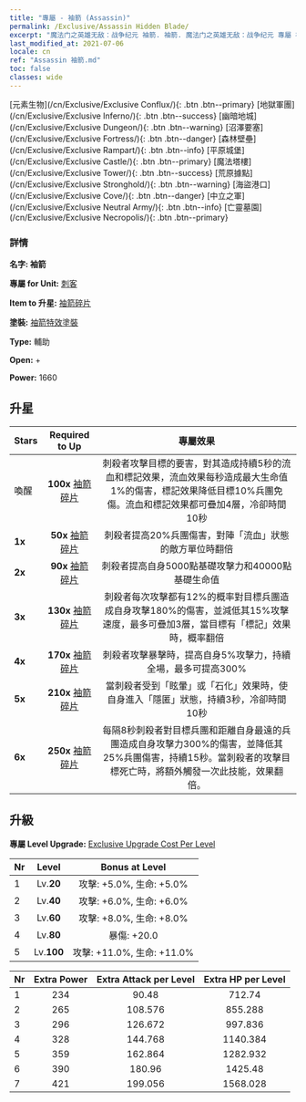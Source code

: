 ```yaml
---
title: "專屬 - 袖箭 (Assassin)"
permalink: /Exclusive/Assassin Hidden Blade/
excerpt: "魔法门之英雄无敌：战争纪元 袖箭. 袖箭. 魔法门之英雄无敌：战争纪元 專屬 袖箭. 刺客 專屬."
last_modified_at: 2021-07-06
locale: cn
ref: "Assassin 袖箭.md"
toc: false
classes: wide
---
```

 [元素生物](/cn/Exclusive/Exclusive Conflux/){: .btn .btn--primary} [地獄軍團](/cn/Exclusive/Exclusive Inferno/){: .btn .btn--success} [幽暗地城](/cn/Exclusive/Exclusive Dungeon/){: .btn .btn--warning} [沼澤要塞](/cn/Exclusive/Exclusive Fortress/){: .btn .btn--danger} [森林壁壘](/cn/Exclusive/Exclusive Rampart/){: .btn .btn--info} [平原城堡](/cn/Exclusive/Exclusive Castle/){: .btn .btn--primary} [魔法塔樓](/cn/Exclusive/Exclusive Tower/){: .btn .btn--success} [荒原據點](/cn/Exclusive/Exclusive Stronghold/){: .btn .btn--warning} [海盜港口](/cn/Exclusive/Exclusive Cove/){: .btn .btn--danger} [中立之軍](/cn/Exclusive/Exclusive Neutral Army/){: .btn .btn--info} [亡靈墓園](/cn/Exclusive/Exclusive Necropolis/){: .btn .btn--primary} 

### 詳情
 **名字: 袖箭** 

 **專屬 for Unit:** [刺客](/cn/units/Assassin/) 

 **Item to 升星:** [袖箭碎片](/cn/Items/con_2200/)

 **塗裝:** [袖箭特效塗裝](/cn/Items/con_2199/)

 **Type:** 輔助

 **Open:** +

 **Power:** 1660

## 升星

  |     Stars    |  Required to Up | 專屬效果 |
  |:-------------|:---------------:|:---------------:|
  |  喚醒  | **100x** [袖箭碎片](/cn/Items/con_2200/) | 刺殺者攻擊目標的要害，對其造成持續5秒的流血和標記效果，流血效果每秒造成最大生命值1%的傷害，標記效果降低目標10%兵團免傷。流血和標記效果都可疊加4層，冷卻時間10秒 |
  | **1x** <i class="fas fa-star"/> | **50x** [袖箭碎片](/cn/Items/con_2200/) | 刺殺者提高20%兵團傷害，對陣「流血」狀態的敵方單位時翻倍 |
  | **2x** <i class="fas fa-star"/> | **90x** [袖箭碎片](/cn/Items/con_2200/) | 刺殺者提高自身5000點基礎攻擊力和40000點基礎生命值 |
  | **3x** <i class="fas fa-star"/> | **130x** [袖箭碎片](/cn/Items/con_2200/) | 刺殺者每次攻擊都有12%的概率對目標兵團造成自身攻擊180%的傷害，並減低其15%攻擊速度，最多可疊加3層，當目標有「標記」效果時，概率翻倍 |
  | **4x** <i class="fas fa-star"/> | **170x** [袖箭碎片](/cn/Items/con_2200/) | 刺殺者攻擊暴擊時，提高自身5%攻擊力，持續全場，最多可提高300% |
  | **5x** <i class="fas fa-star"/> | **210x** [袖箭碎片](/cn/Items/con_2200/) | 當刺殺者受到「眩暈」或「石化」效果時，使自身進入「隱匿」狀態，持續3秒，冷卻時間10秒 |
  | **6x** <i class="fas fa-star"/> | **250x** [袖箭碎片](/cn/Items/con_2200/) | 每隔8秒刺殺者對目標兵團和距離自身最遠的兵團造成自身攻擊力300%的傷害，並降低其25%兵團傷害，持續15秒。當刺殺者的攻擊目標死亡時，將額外觸發一次此技能，效果翻倍。 |


## 升級
 **專屬 Level Upgrade:** [Exclusive Upgrade Cost Per Level](/Exclusive/ExclusiveUpgradeCostPerLevel/)

  |  Nr  |   Level  | Bonus at Level |
  |:-----|:--------:|:--------------:|
  | 1 | Lv.**20** | 攻擊: +5.0%, 生命: +5.0% |
  | 2 | Lv.**40** | 攻擊: +6.0%, 生命: +6.0% |
  | 3 | Lv.**60** | 攻擊: +8.0%, 生命: +8.0% |
  | 4 | Lv.**80** | 暴傷: +20.0 |
  | 5 | Lv.**100** | 攻擊: +11.0%, 生命: +11.0% |


  |  Nr  |  Extra Power | Extra Attack per Level | Extra HP per Level |
  |:-----|:--------:|:--------:|:--------:|
  | 1 | 234 | 90.48 | 712.74 |
  | 2 | 265 | 108.576 | 855.288 |
  | 3 | 296 | 126.672 | 997.836 |
  | 4 | 328 | 144.768 | 1140.384 |
  | 5 | 359 | 162.864 | 1282.932 |
  | 6 | 390 | 180.96 | 1425.48 |
  | 7 | 421 | 199.056 | 1568.028 |


